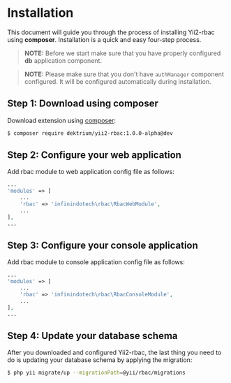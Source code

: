# Installation

This document will guide you through the process of installing Yii2-rbac using **composer**. Installation is a quick and
easy four-step process.

> **NOTE:** Before we start make sure that you have properly configured **db** application component.

> **NOTE:** Please make sure that you don't have `authManager` component configured. It will be configured automatically
 during installation.

## Step 1: Download using composer

Download extension using [composer](https://getcomposer.org):

```bash
$ composer require dektrium/yii2-rbac:1.0.0-alpha@dev
```

## Step 2: Configure your web application

Add rbac module to web application config file as follows:

```php
...
'modules' => [
    ...
    'rbac' => 'infinindotech\rbac\RbacWebModule',
    ...
],
...
```

## Step 3: Configure your console application

Add rbac module to console application config file as follows:

```php
...
'modules' => [
    ...
    'rbac' => 'infinindotech\rbac\RbacConsoleModule',
    ...
],
...
```

## Step 4: Update your database schema

After you downloaded and configured Yii2-rbac, the last thing you need to do is updating your database schema by 
applying the migration:

```bash
$ php yii migrate/up --migrationPath=@yii/rbac/migrations
```
